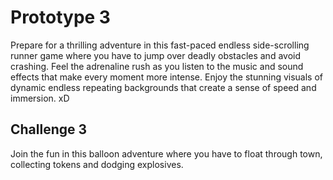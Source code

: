 # Prototype 3

Prepare for a thrilling adventure in this fast-paced endless side-scrolling runner game where you have to jump over deadly obstacles and avoid crashing. Feel the adrenaline rush as you listen to the music and sound effects that make every moment more intense. Enjoy the stunning visuals of dynamic endless repeating backgrounds that create a sense of speed and immersion. xD


  
## Challenge 3
  
Join the fun in this balloon adventure where you have to float through town, collecting tokens and dodging explosives.
